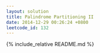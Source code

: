 ```yaml
---
layout: solution
title: Palindrome Partitioning II
date: 2014-12-29 00:26:24 +0800
leetcode_id: 132
---
```

{% include_relative README.md %}
